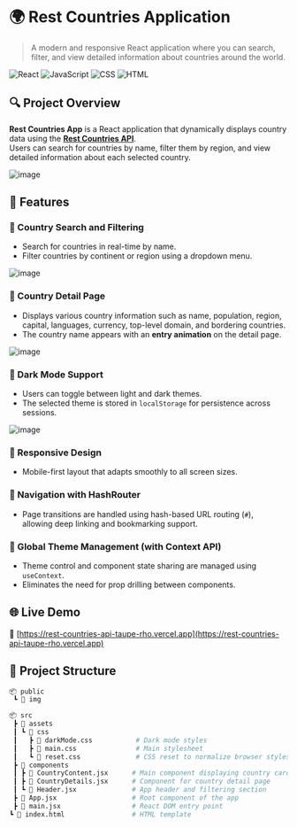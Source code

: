 # 🌍 Rest Countries Application

> A modern and responsive React application where you can search, filter, and view detailed information about countries around the world.

![React](https://img.shields.io/badge/React-20232A?style=for-the-badge&logo=react)
![JavaScript](https://img.shields.io/badge/JavaScript-F7DF1E?style=for-the-badge&logo=javascript)
![CSS](https://img.shields.io/badge/CSS-1572B6?style=for-the-badge&logo=css3)
![HTML](https://img.shields.io/badge/HTML5-E34F26?style=for-the-badge&logo=html5)

## 🔍 Project Overview

**Rest Countries App** is a React application that dynamically displays country data using the **[Rest Countries API](https://restcountries.com/)**.  
Users can search for countries by name, filter them by region, and view detailed information about each selected country.

![image](https://github.com/user-attachments/assets/d797e4f5-f10a-4b38-94fd-06dd40b5c515)

## 🚀 Features

### 🔎 Country Search and Filtering
- Search for countries in real-time by name.
- Filter countries by continent or region using a dropdown menu.

![image](https://github.com/user-attachments/assets/3110be63-531a-4f78-9540-33aa87441f21)

### 📄 Country Detail Page
- Displays various country information such as name, population, region, capital, languages, currency, top-level domain, and bordering countries.
- The country name appears with an **entry animation** on the detail page.

![image](https://github.com/user-attachments/assets/8459b856-779a-4f56-9e5a-a7cdfd90d2ce)

### 🌙 Dark Mode Support
- Users can toggle between light and dark themes.
- The selected theme is stored in `localStorage` for persistence across sessions.

![image](https://github.com/user-attachments/assets/70988e86-ec44-4222-8177-d1f41333940f)

### 📱 Responsive Design
- Mobile-first layout that adapts smoothly to all screen sizes.

### 🔗 Navigation with HashRouter
- Page transitions are handled using hash-based URL routing (`#`),  
  allowing deep linking and bookmarking support.

### 🧠 Global Theme Management (with Context API)
- Theme control and component state sharing are managed using `useContext`.
- Eliminates the need for prop drilling between components.

## 🌐 Live Demo

🔗 [https://rest-countries-api-taupe-rho.vercel.app](https://rest-countries-api-taupe-rho.vercel.app)

## 📂 Project Structure

```bash
📦 public
 ┗ 📂 img

📦 src
 ┣ 📂 assets
 ┃ ┗ 📂 css
 ┃   ┣ 📄 darkMode.css           # Dark mode styles
 ┃   ┣ 📄 main.css               # Main stylesheet
 ┃   ┗ 📄 reset.css              # CSS reset to normalize browser styles
 ┣ 📂 components
 ┃ ┣ 📄 CountryContent.jsx      # Main component displaying country cards
 ┃ ┣ 📄 CountryDetails.jsx      # Component for country detail page
 ┃ ┗ 📄 Header.jsx              # App header and filtering section
 ┣ 📄 App.jsx                   # Root component of the app
 ┣ 📄 main.jsx                  # React DOM entry point
┗ 📄 index.html                 # HTML template
